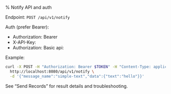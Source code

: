 % Notify API and auth

Endpoint: `POST /api/v1/notify`

Auth (prefer Bearer):

- Authorization: Bearer <token>
- X-API-Key: <token>
- Authorization: Basic api:<token>

Example:

```bash
curl -X POST -H "Authorization: Bearer $TOKEN" -H "Content-Type: application/json" \
  http://localhost:8080/api/v1/notify \
  -d '{"message_name":"simple-text","data":{"text":"hello"}}'
```

See “Send Records” for result details and troubleshooting.
